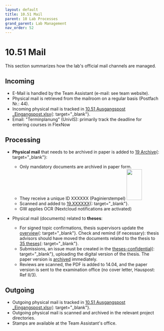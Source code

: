 ```yaml
---
layout: default
title: 10.51 Mail
parent: 10 Lab Processes
grand_parent: Lab Management
nav_order: 52
---
```


# 10.51 Mail

This section summarizes how the lab's official mail channels are managed.

## Incoming

- E-Mail is handled by the Team Assistant (e-mail: see team website).
- Physical mail is retrieved from the mailroom on a regular basis (Postfach Nr.: 44).
- Incoming physical mail is tracked in [10.51 Ausgangspost _Eingangspost.xlsx](https://nc-2272638881871040784.nextcloud-ionos.com/index.php/apps/files/?dir=/10-lab/10_processes/51_mail&fileid=8856){: target="_blank"}.
- Email: "Terminplanung" (UnivIS): primarily track the deadline for entering courses in FlexNow 

## Processing

- **Physical mail** that needs to be archived in paper is added to [19 Archive](https://nc-2272638881871040784.nextcloud-ionos.com/index.php/apps/files/?dir=/10-lab/19_archive&fileid=62){: target="_blank"}:

  - Only mandatory documents are archived in paper form.
  - They receive a unique ID XXXXXX (Paginierstempel) <img src="{{ site.baseurl }}/assets/images/Screenshot_Stamp.jpg" width="50" height="100">
  - Scanned and added to [19.XXXXXX](https://nc-2272638881871040784.nextcloud-ionos.com/index.php/apps/files/?dir=/10-lab/19_archive&fileid=62){: target="_blank"}.
  - GW applies OCR (Nextcloud notifications are activated)

- Physical mail (documents) related to **theses**:

  - For signed topic confirmations, thesis supervisors update the [overview](https://github.com/digital-work-lab/theses-confidential/tree/main/theses){: target="_blank"}. Check and remind (if necessary): thesis advisors should have moved the documents related to the thesis to [35 theses](https://nc-2272638881871040784.nextcloud-ionos.com/index.php/apps/files/?dir=/30-30-teaching/35_theses&fileid=124){: target="_blank"}.
  - Submissions, an issue must be created in the [theses-confidential](https://github.com/digital-work-lab/theses-confidential/issues){: target="_blank"}, uploading the digital version of the thesis. The paper version is [archived](10.06.resources.html#archive) immediately.
  - Reviews are scanned, the PDF is added to 14.04, and the paper version is sent to the examination office (no cover letter, Hauspost: Ref II/3).

## Outgoing

- Outgoing physical mail is tracked in [10.51 Ausgangspost _Eingangspost.xlsx](https://nc-2272638881871040784.nextcloud-ionos.com/index.php/apps/files/?dir=/10-lab/10_processes/51_mail&fileid=8856){: target="_blank"}.
- Outgoing physical mail is scanned and archived in the relevant project directories.
- Stamps are available at the Team Assistant's office.

